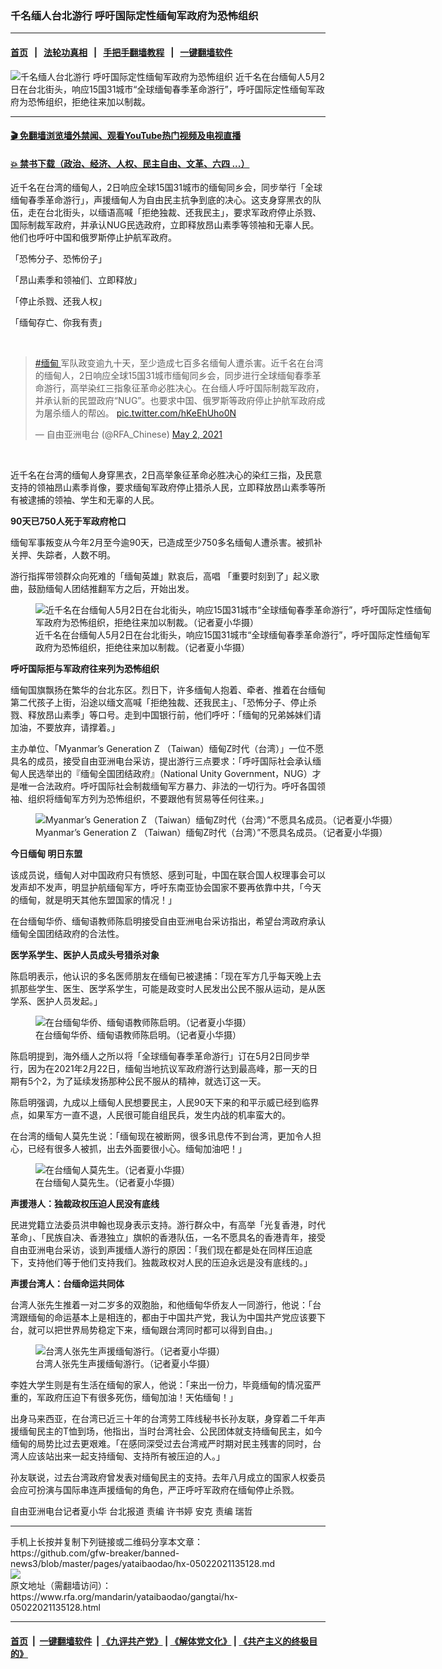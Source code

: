 ### 千名缅人台北游行 呼吁国际定性缅甸军政府为恐怖组织
------------------------

#### [首页](https://github.com/gfw-breaker/banned-news3/blob/master/README.md) &nbsp;&nbsp;|&nbsp;&nbsp; [法轮功真相](https://github.com/begood0513/basic/blob/master/README.md)  &nbsp;&nbsp;|&nbsp;&nbsp; [手把手翻墙教程](https://github.com/gfw-breaker/guides/wiki)  &nbsp;&nbsp;|&nbsp;&nbsp; [一键翻墙软件](https://github.com/gfw-breaker/nogfw/blob/master/README.md)  



<div id="headerimg">
 <img alt="千名缅人台北游行 呼吁国际定性缅甸军政府为恐怖组织" src="https://www.rfa.org/mandarin/yataibaodao/gangtai/hx-05022021135128.html/@@images/a5215870-b49d-4bba-94c3-24adda471623.jpeg" title="千名缅人台北游行 呼吁国际定性缅甸军政府为恐怖组织"/>
 <span class="lead_image_caption">
  近千名在台缅甸人5月2日在台北街头，响应15国31城市“全球缅甸春季革命游行”，呼吁国际定性缅甸军政府为恐怖组织，拒绝往来加以制裁。
 </span>
 <!-- zoomattribute -->
</div>

<hr/>


#### [ 🎬  免翻墙浏览墙外禁闻、观看YouTube热门视频及电视直播](https://github.com/gfw-breaker/HelloWorld)

#### [ 💥  禁书下载（政治、经济、人权、民主自由、文革、六四 ...）](https://github.com/gfw-breaker/books/blob/master/README.md)

<div id="storytext">
 <p>
  近千名在台湾的缅甸人，2日响应全球15国31城市的缅甸同乡会，同步举行「全球缅甸春季革命游行」，声援缅甸人为自由民主抗争到底的决心。这支身穿黑衣的队伍，走在台北街头，以缅语高喊「拒绝独裁、还我民主」，要求军政府停止杀戮、国际制裁军政府，并承认NUG民选政府，立即释放昂山素季等领袖和无辜人民。他们也呼吁中国和俄罗斯停止护航军政府。
 </p>
 <p>
  「恐怖分子、恐怖份子」
 </p>
 <p>
  「昂山素季和领袖们、立即释放」
 </p>
 <p>
  「停止杀戮、还我人权」
 </p>
 <p>
  「缅甸存亡、你我有责」
 </p>
 <p>
  <br/>
 </p>
 <blockquote class="twitter-tweet">
  <p dir="ltr" lang="zh">
   <a href="https://twitter.com/hashtag/%E7%BC%85%E7%94%B8?src=hash&amp;ref_src=twsrc%5Etfw">
    #缅甸
   </a>
   军队政变逾九十天，至少造成七百多名缅甸人遭杀害。近千名在台湾的缅甸人，2日响应全球15国31城市缅甸同乡会，同步进行全球缅甸春季革命游行，高举染红三指象征革命必胜决心。在台缅人呼吁国际制裁军政府，并承认新的民盟政府“NUG”。也要求中国、俄罗斯等政府停止护航军政府成为屠杀缅人的帮凶。
   <a href="https://t.co/hKeEhUho0N">
    pic.twitter.com/hKeEhUho0N
   </a>
  </p>
  — 自由亚洲电台 (@RFA_Chinese)
  <a href="https://twitter.com/RFA_Chinese/status/1388823550035959808?ref_src=twsrc%5Etfw">
   May 2, 2021
  </a>
 </blockquote>
 <p>
 </p>
 <p>
  <br/>
 </p>
 <p>
  近千名在台湾的缅甸人身穿黑衣，2日高举象征革命必胜决心的染红三指，及民意支持的领袖昂山素季肖像，要求缅甸军政府停止猎杀人民，立即释放昂山素季等所有被逮捕的领袖、学生和无辜的人民。
 </p>
 <p>
  <strong>
   90天已750人死于军政府枪口
  </strong>
 </p>
 <p>
  缅甸军事叛变从今年2月至今逾90天，已造成至少750多名缅甸人遭杀害。被抓补关押、失踪者，人数不明。
 </p>
 <p>
  游行指挥带领群众向死难的「缅甸英雄」默哀后，高唱 「重要时刻到了」起义歌曲，鼓励缅甸人团结推翻军方之后，开始出发。
 </p>
 <p>
 </p>
 <p>
  <figure class="image-richtext image-inline captioned" style="width:640px;">
   <img alt="近千名在台缅甸人5月2日在台北街头，响应15国31城市“全球缅甸春季革命游行”，呼吁国际定性缅甸军政府为恐怖组织，拒绝往来加以制裁。（记者夏小华摄）" src="https://www.rfa.org/mandarin/yataibaodao/gangtai/hx-05022021135128.html/12.jpeg/@@images/f8280e3a-19a1-4aff-b95a-01e34ce060ac.jpeg" title="12.jpeg"/>
   <figcaption class="image-caption">
    近千名在台缅甸人5月2日在台北街头，响应15国31城市“全球缅甸春季革命游行”，呼吁国际定性缅甸军政府为恐怖组织，拒绝往来加以制裁。（记者夏小华摄）
   </figcaption>
   <small>
   </small>
  </figure>
 </p>
 <p>
  <strong>
   呼吁国际拒与军政府往来列为恐怖组织
  </strong>
 </p>
 <p>
  缅甸国旗飘扬在繁华的台北东区。烈日下，许多缅甸人抱着、牵者、推着在台缅甸第二代孩子上街，沿途以缅文高喊「拒绝独裁、还我民主」、「恐怖分子、停止杀戮、释放昂山素季」等口号。走到中国银行前，他们呼吁：「缅甸的兄弟姊妹们请加油，不要放弃，请撑着。」
 </p>
 <p>
  主办单位、「Myanmar’s Generation Z （Taiwan）缅甸Z时代（台湾）」一位不愿具名的成员，接受自由亚洲电台采访，提出游行三点要求：「呼吁国际社会承认缅甸人民选举出的『缅甸全国团结政府』（National Unity Government，NUG）才是唯一合法政府。呼吁国际社会制裁缅甸军方暴力、非法的一切行为。呼吁各国领袖、组织将缅甸军方列为恐怖组织，不要跟他有贸易等任何往来。」
 </p>
 <p>
 </p>
 <p>
  <figure class="image-richtext image-inline captioned" style="width:1216px;">
   <img alt="Myanmar’s Generation Z （Taiwan）缅甸Z时代（台湾）”不愿具名成员。（记者夏小华摄）" src="https://www.rfa.org/mandarin/yataibaodao/gangtai/hx-05022021135128.html/18.png/@@images/7f1db9ba-78c4-48a2-8391-453cbeb01e50.png" title="18.png"/>
   <figcaption class="image-caption">
    Myanmar’s Generation Z （Taiwan）缅甸Z时代（台湾）”不愿具名成员。（记者夏小华摄）
   </figcaption>
   <small>
   </small>
  </figure>
 </p>
 <p>
  <strong>
   今日缅甸 明日东盟
  </strong>
 </p>
 <p>
  该成员说，缅甸人对中国政府只有愤怒、感到可耻，中国在联合国人权理事会可以发声却不发声，明显护航缅甸军方，呼吁东南亚协会国家不要再依靠中共，「今天的缅甸，就是明天其他东盟国家的情况！」
 </p>
 <p>
  在台缅甸华侨、缅甸语教师陈启明接受自由亚洲电台采访指出，希望台湾政府承认缅甸全国团结政府的合法性。
 </p>
 <p>
  <strong>
   医学系学生、医护人员成头号猎杀对象
  </strong>
 </p>
 <p>
  陈启明表示，他认识的多名医师朋友在缅甸已被逮捕：「现在军方几乎每天晚上去抓那些学生、医生、医学系学生，可能是政变时人民发出公民不服从运动，是从医学系、医护人员发起。」
 </p>
 <p>
 </p>
 <p>
  <figure class="image-richtext image-inline captioned" style="width:1280px;">
   <img alt="在台缅甸华侨、缅甸语教师陈启明。（记者夏小华摄）" src="https://www.rfa.org/mandarin/yataibaodao/gangtai/hx-05022021135128.html/17.png/@@images/ee2f15a3-c53f-43a6-a5b4-efa918fe15b9.png" title="17.png"/>
   <figcaption class="image-caption">
    在台缅甸华侨、缅甸语教师陈启明。（记者夏小华摄）
   </figcaption>
   <small>
   </small>
  </figure>
 </p>
 <p>
  陈启明提到，海外缅人之所以将「全球缅甸春季革命游行」订在5月2日同步举行，因为在2021年2月22日，缅甸当地抗议军政府游行达到最高峰，那一天的日期有5个2，为了延续发扬那种公民不服从的精神，就选订这一天。
 </p>
 <p>
  陈启明强调，九成以上缅甸人民想要民主，人民90天下来的和平示威已经到临界点，如果军方一直不退，人民很可能自组民兵，发生内战的机率蛮大的。
 </p>
 <p>
  在台湾的缅甸人莫先生说：「缅甸现在被断网，很多讯息传不到台湾，更加令人担心，已经有很多人被抓，出去外面要很小心。缅甸加油吧！」
 </p>
 <p>
 </p>
 <p>
  <figure class="image-richtext image-inline captioned" style="width:1176px;">
   <img alt="在台缅甸人莫先生。（记者夏小华摄）" src="https://www.rfa.org/mandarin/yataibaodao/gangtai/hx-05022021135128.html/19.png/@@images/cf83db1e-d5a2-4810-839c-16e6a42334a8.png" title="19.png"/>
   <figcaption class="image-caption">
    在台缅甸人莫先生。（记者夏小华摄）
   </figcaption>
   <small>
   </small>
  </figure>
 </p>
 <p>
  <strong>
   声援港人：独裁政权压迫人民没有底线
  </strong>
 </p>
 <p>
  民进党籍立法委员洪申翰也现身表示支持。游行群众中，有高举「光复香港，时代革命」、「民族自决、香港独立」旗帜的香港队伍，一名不愿具名的香港青年，接受自由亚洲电台采访，谈到声援缅人游行的原因：「我们现在都是处在同样压迫底下，支持他们等于他们支持我们。独裁政权对人民的压迫永远是没有底线的。」
 </p>
 <p>
  <strong>
   声援台湾人：台缅命运共同体
  </strong>
 </p>
 <p>
  台湾人张先生推着一对二岁多的双胞胎，和他缅甸华侨友人一同游行，他说：「台湾跟缅甸的命运基本上是相连的，都由于中国共产党，我认为中国共产党应该要下台，就可以把世界局势稳定下来，缅甸跟台湾同时都可以得到自由。」
 </p>
 <p>
 </p>
 <p>
  <figure class="image-richtext image-inline captioned" style="width:1238px;">
   <img alt="台湾人张先生声援缅甸游行。（记者夏小华摄）" src="https://www.rfa.org/mandarin/yataibaodao/gangtai/hx-05022021135128.html/21.png/@@images/12daae48-6358-4191-a565-86dcd0ac11cb.png" title="21.png"/>
   <figcaption class="image-caption">
    台湾人张先生声援缅甸游行。（记者夏小华摄）
   </figcaption>
   <small>
   </small>
  </figure>
 </p>
 <p>
  李姓大学生则是有生活在缅甸的家人，他说：「来出一份力，毕竟缅甸的情况蛮严重的，军政府压迫下有很多死伤，缅甸加油！天佑缅甸！」
 </p>
 <p>
  出身马来西亚，在台湾已近三十年的台湾劳工阵线秘书长孙友联，身穿着二千年声援缅甸民主的T恤到场，他指出，当时台湾社会、公民团体就支持缅甸民主，如今缅甸的局势比过去更艰难。「在感同深受过去台湾戒严时期对民主残害的同时，台湾人应该站出来一起支持缅甸、支持所有被压迫的人。」
 </p>
 <p>
  孙友联说，过去台湾政府曾发表对缅甸民主的支持。去年八月成立的国家人权委员会应可扮演与国际串连声援缅甸的角色，严正呼吁军政府在缅甸停止杀戮。
 </p>
 <p>
  自由亚洲电台记者夏小华 台北报道 责编 许书婷 安克  责编 瑞哲
 </p>
 <p>
 </p>
</div>

<hr/>
手机上长按并复制下列链接或二维码分享本文章：<br/>
https://github.com/gfw-breaker/banned-news3/blob/master/pages/yataibaodao/hx-05022021135128.md <br/>
<a href='https://github.com/gfw-breaker/banned-news3/blob/master/pages/yataibaodao/hx-05022021135128.md'><img src='https://github.com/gfw-breaker/banned-news3/blob/master/pages/yataibaodao/hx-05022021135128.md.png'/></a> <br/>
原文地址（需翻墙访问）：https://www.rfa.org/mandarin/yataibaodao/gangtai/hx-05022021135128.html


------------------------
#### [首页](https://github.com/gfw-breaker/banned-news3/blob/master/README.md) &nbsp;|&nbsp; [一键翻墙软件](https://github.com/gfw-breaker/nogfw/blob/master/README.md) &nbsp;| [《九评共产党》](https://github.com/gfw-breaker/9ping.md/blob/master/README.md#九评之一评共产党是什么) | [《解体党文化》](https://github.com/gfw-breaker/jtdwh.md/blob/master/README.md) | [《共产主义的终极目的》](https://github.com/gfw-breaker/gczydzjmd.md/blob/master/README.md)


<img src='http://gfw-breaker.win/banned-news3/pages/yataibaodao/hx-05022021135128.md' width='0px' height='0px'/>